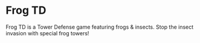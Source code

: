 # Frog TD

Frog TD is a Tower Defense game featuring frogs & insects. Stop the insect invasion with special frog towers!
